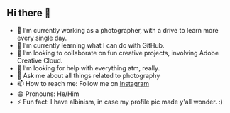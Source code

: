 ## Hi there 👋

- 🔭 I’m currently working as a photographer, with a drive to learn more every single day. 
- 🌱 I’m currently learning what I can do with GitHub. 
- 👯 I’m looking to collaborate on fun creative projects, involving Adobe Creative Cloud. 
- 🤔 I’m looking for help with everything atm, really. 
- 💬 Ask me about all things related to photography
- 📫 How to reach me: Follow me on [Instagram](https://instagram.com/khalid.amakran/)
- 😄 Pronouns: He/Him
- ⚡ Fun fact: I have albinism, in case my profile pic made y'all wonder. :)


